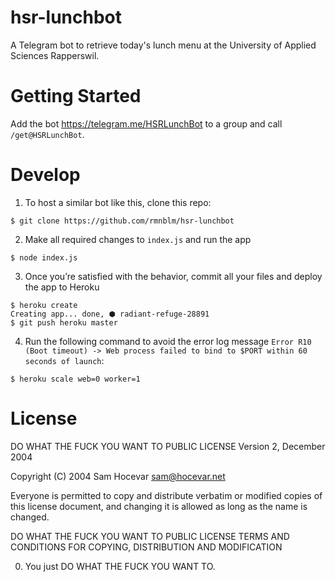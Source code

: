 # hsr-lunchbot
A Telegram bot to retrieve today's lunch menu at the University of Applied Sciences Rapperswil.

# Getting Started
Add the bot https://telegram.me/HSRLunchBot to a group and call `/get@HSRLunchBot`.

# Develop
1. To host a similar bot like this, clone this repo:

```
$ git clone https://github.com/rmnblm/hsr-lunchbot
```

2. Make all required changes to `index.js` and run the app

```
$ node index.js
```

3. Once you’re satisfied with the behavior, commit all your files and deploy the app to Heroku

```
$ heroku create
Creating app... done, ⬢ radiant-refuge-28891
$ git push heroku master
```

4. Run the following command to avoid the error log message `Error R10 (Boot timeout) -> Web process failed to bind to $PORT within 60 seconds of launch`:

```
$ heroku scale web=0 worker=1
```

# License
DO WHAT THE FUCK YOU WANT TO PUBLIC LICENSE
        Version 2, December 2004

Copyright (C) 2004 Sam Hocevar <sam@hocevar.net>

Everyone is permitted to copy and distribute verbatim or modified
copies of this license document, and changing it is allowed as long
as the name is changed.

DO WHAT THE FUCK YOU WANT TO PUBLIC LICENSE
TERMS AND CONDITIONS FOR COPYING, DISTRIBUTION AND MODIFICATION

0. You just DO WHAT THE FUCK YOU WANT TO.
